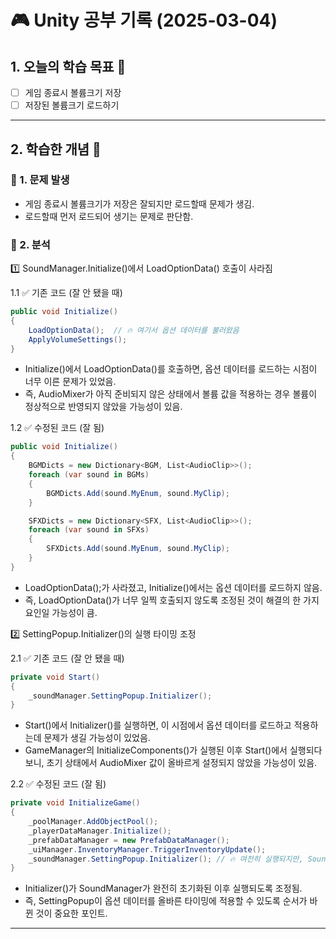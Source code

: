 # 🎮 Unity 공부 기록 (2025-03-04)

## 1. 오늘의 학습 목표 🎯
- [ ] 게임 종료시 볼륨크기 저장
- [ ] 저장된 볼륨크기 로드하기

---

## 2. 학습한 개념 📝
### 🔹 1. 문제 발생
- 게임 종료시 볼륨크기가 저장은 잘되지만 로드할때 문제가 생김.
- 로드할때 먼저 로드되어 생기는 문제로 판단함.

### 🔹 2. 분석
1️⃣ SoundManager.Initialize()에서 LoadOptionData() 호출이 사라짐  

1.1 ✅ 기존 코드 (잘 안 됐을 때)
```csharp
public void Initialize()
{
    LoadOptionData();  // 🔥 여기서 옵션 데이터를 불러왔음
    ApplyVolumeSettings();
}

```
- Initialize()에서 LoadOptionData()를 호출하면, 옵션 데이터를 로드하는 시점이 너무 이른 문제가 있었음.
- 즉, AudioMixer가 아직 준비되지 않은 상태에서 볼륨 값을 적용하는 경우 볼륨이 정상적으로 반영되지 않았을 가능성이 있음.

1.2 ✅ 수정된 코드 (잘 됨)
```csharp
public void Initialize()
{
    BGMDicts = new Dictionary<BGM, List<AudioClip>>();
    foreach (var sound in BGMs)
    {
        BGMDicts.Add(sound.MyEnum, sound.MyClip);
    }

    SFXDicts = new Dictionary<SFX, List<AudioClip>>();
    foreach (var sound in SFXs)
    {
        SFXDicts.Add(sound.MyEnum, sound.MyClip);
    }
}

```
- LoadOptionData();가 사라졌고, Initialize()에서는 옵션 데이터를 로드하지 않음.
- 즉, LoadOptionData()가 너무 일찍 호출되지 않도록 조정된 것이 해결의 한 가지 요인일 가능성이 큼.

2️⃣ SettingPopup.Initializer()의 실행 타이밍 조정

2.1 ✅ 기존 코드 (잘 안 됐을 때)
```csharp
private void Start()
{
    _soundManager.SettingPopup.Initializer();
}

```
- Start()에서 Initializer()를 실행하면, 이 시점에서 옵션 데이터를 로드하고 적용하는데 문제가 생길 가능성이 있었음.
- GameManager의 InitializeComponents()가 실행된 이후 Start()에서 실행되다 보니, 초기 상태에서 AudioMixer 값이 올바르게 설정되지 않았을 가능성이 있음.

2.2 ✅ 수정된 코드 (잘 됨)
```csharp
private void InitializeGame()
{
    _poolManager.AddObjectPool();
    _playerDataManager.Initialize();
    _prefabDataManager = new PrefabDataManager();
    _uiManager.InventoryManager.TriggerInventoryUpdate();
    _soundManager.SettingPopup.Initializer(); // 🔥 여전히 실행되지만, SoundManager 초기화 이후임!
}

```
- Initializer()가 SoundManager가 완전히 초기화된 이후 실행되도록 조정됨.
- 즉, SettingPopup이 옵션 데이터를 올바른 타이밍에 적용할 수 있도록 순서가 바뀐 것이 중요한 포인트.

---



